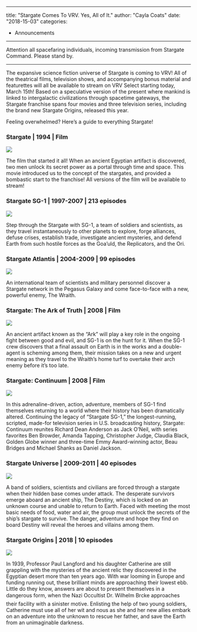 
---
title: "Stargate Comes To VRV. Yes, All of It."
author: "Cayla Coats"
date: "2018-15-03"
categories:
- Announcements
---

Attention all spacefaring individuals, incoming transmission from Stargate Command. Please stand by.

***

The expansive science fiction universe of Stargate is coming to VRV! All of the theatrical films, television shows, and accompanying bonus material and featurettes will all be available to stream on VRV Select starting today, March 15th! Based on a speculative version of the present where mankind is linked to intergalactic civilizations through spacetime gateways, the Stargate franchise spans four movies and three television series, including the brand new Stargate Origins, released this year. 

Feeling overwhelmed? Here&#8217;s a guide to everything Stargate!

### **Stargate | 1994 | Film**

![](https://i2.wp.com/vrvblog.co/wp-content/uploads/2018/03/Stargate-1024x576.png?resize=1024%2C576&#038;ssl=1)

The film that started it all! When an ancient Egyptian artifact is discovered, two men unlock its secret power as a portal through time and space. This movie introduced us to the concept of the stargates, and provided a bombastic start to the franchise! All versions of the film will be available to stream!

### Stargate SG-1 | 1997-2007 | 213 episodes

![](https://i2.wp.com/vrvblog.co/wp-content/uploads/2018/03/Stargate-SG1-1024x576.png?resize=1024%2C576&#038;ssl=1)

Step through the Stargate with SG-1, a team of soldiers and scientists, as they travel instantaneously to other planets to explore, forge alliances, defuse crises, establish trade, investigate ancient mysteries, and defend Earth from such hostile forces as the Goa&#8217;uld, the Replicators, and the Ori.

### Stargate Atlantis | 2004-2009 | 99 episodes

![](https://i0.wp.com/vrvblog.co/wp-content/uploads/2018/03/Stargate-Atlantis-1024x576.png?resize=1024%2C576&#038;ssl=1)

An international team of scientists and military personnel discover a Stargate network in the Pegasus Galaxy and come face-to-face with a new, powerful enemy, The Wraith.

### Stargate: The Ark of Truth | 2008 | Film

![](https://i1.wp.com/vrvblog.co/wp-content/uploads/2018/03/Stargate-Ark-of-Truth-1024x576.png?resize=1024%2C576&#038;ssl=1)

An ancient artifact known as the &#8220;Ark&#8221; will play a key role in the ongoing fight between good and evil, and SG-1 is on the hunt for it. When the SG-1 crew discovers that a final assault on Earth is in the works and a double-agent is scheming among them, their mission takes on a new and urgent meaning as they travel to the Wraith&#8217;s home turf to overtake their arch enemy before it&#8217;s too late.

### Stargate: Continuum | 2008 | Film

![](https://i0.wp.com/vrvblog.co/wp-content/uploads/2018/03/Stargate-Continuum-1024x576.png?resize=1024%2C576&#038;ssl=1)

In this adrenaline-driven, action, adventure, members of SG-1 find themselves returning to a world where their history has been dramatically altered. Continuing the legacy of &#8220;Stargate SG-1,&#8221; the longest-running, scripted, made-for television series in U.S. broadcasting history, Stargate: Continuum reunites Richard Dean Anderson as Jack O&#8217;Neil, with series favorites Ben Browder, Amanda Tapping, Christopher Judge, Claudia Black, Golden Globe winner and three-time Emmy Award-winning actor, Beau Bridges and Michael Shanks as Daniel Jackson.

### Stargate Universe | 2009-2011 | 40 episodes

![](https://i0.wp.com/vrvblog.co/wp-content/uploads/2018/03/Stargate-Universe-1024x576.png?resize=1024%2C576&#038;ssl=1)

A band of soldiers, scientists and civilians are forced through a stargate when their hidden base comes under attack. The desperate survivors emerge aboard an ancient ship, The Destiny, which is locked on an unknown course and unable to return to Earth. Faced with meeting the most basic needs of food, water and air, the group must unlock the secrets of the ship&#8217;s stargate to survive. The danger, adventure and hope they find on board Destiny will reveal the heroes and villains among them.

### Stargate Origins | 2018 | 10 episodes

![](https://i0.wp.com/vrvblog.co/wp-content/uploads/2018/03/Stargate-Origins-1024x576.png?resize=1024%2C576&#038;ssl=1)

In 1939, Professor Paul Langford and his daughter Catherine are still grappling with the mysteries of the ancient relic they discovered in the Egyptian desert more than ten years ago. With war looming in Europe and funding running out, these brilliant minds are approaching their lowest ebb. Little do they know, answers are about to present themselves in a dangerous form, when the Nazi Occultist Dr. Wilhelm Brcke approaches their facility with a sinister motive. Enlisting the help of two young soldiers, Catherine must use all of her wit and nous as she and her new allies embark on an adventure into the unknown to rescue her father, and save the Earth from an unimaginable darkness.
